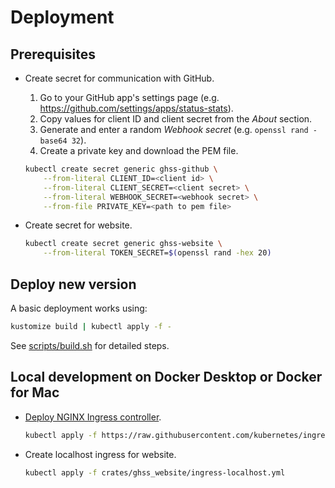 # Deployment

## Prerequisites

- Create secret for communication with GitHub.

  1. Go to your GitHub app's settings page (e.g. https://github.com/settings/apps/status-stats).
  1. Copy values for client ID and client secret from the _About_ section.
  1. Generate and enter a random _Webhook secret_ (e.g. `openssl rand -base64 32`).
  1. Create a private key and download the PEM file.

  ```sh
  kubectl create secret generic ghss-github \
      --from-literal CLIENT_ID=<client id> \
      --from-literal CLIENT_SECRET=<client secret> \
      --from-literal WEBHOOK_SECRET=<webhook secret> \
      --from-file PRIVATE_KEY=<path to pem file>
  ```

- Create secret for website.

  ```sh
  kubectl create secret generic ghss-website \
      --from-literal TOKEN_SECRET=$(openssl rand -hex 20)
  ```

## Deploy new version

A basic deployment works using:

```sh
kustomize build | kubectl apply -f -
```

See [scripts/build.sh](../scripts/build.sh) for detailed steps.

## Local development on Docker Desktop or Docker for Mac

- [Deploy NGINX Ingress controller](https://kubernetes.github.io/ingress-nginx/deploy/).

  ```sh
  kubectl apply -f https://raw.githubusercontent.com/kubernetes/ingress-nginx/controller-0.32.0/deploy/static/provider/cloud/deploy.yaml
  ```

- Create localhost ingress for website.

  ```sh
  kubectl apply -f crates/ghss_website/ingress-localhost.yml
  ```
